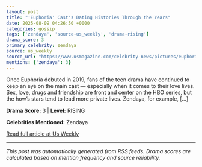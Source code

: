 ```yaml
---
layout: post
title: "'Euphoria' Cast's Dating Histories Through the Years"
date: 2025-08-09 04:26:50 +0000
categories: gossip
tags: ['zendaya', 'source-us_weekly', 'drama-rising']
drama_score: 3
primary_celebrity: zendaya
source: us_weekly
source_url: "https://www.usmagazine.com/celebrity-news/pictures/euphoria-casts-dating-histories-through-the-years/"
mentions: {'zendaya': 3}
---
```


Once Euphoria debuted in 2019, fans of the teen drama have continued to keep an eye on the main cast — especially when it comes to their love lives. Sex, love, drugs and friendship are front and center on the HBO series, but the how’s stars tend to lead more private lives. Zendaya, for example, […]

**Drama Score:** 3 | **Level:** RISING

**Celebrities Mentioned:** Zendaya

[Read full article at Us Weekly](https://www.usmagazine.com/celebrity-news/pictures/euphoria-casts-dating-histories-through-the-years/)

---
*This post was automatically generated from RSS feeds. Drama scores are calculated based on mention frequency and source reliability.*
